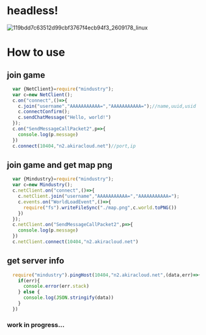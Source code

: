# headless!
![119bdd7c63512d99cbf3767f4ecb94f3_2609178_linux](https://user-images.githubusercontent.com/102400902/211141113-7f2f7938-08ec-4120-9c6c-d28cf2e49be8.jpg)

# How to use
## join game
```javascript
  var {NetClient}=require("mindustry");
  var c=new NetClient();
  c.on("connect",()=>{
    c.join("username","AAAAAAAAAAA=","AAAAAAAAAAA=");//name,uuid,usid
    c.connectConfirm();
    c.sendChatMessage("Hello, world!")
  });
  c.on("SendMessageCallPacket2",p=>{
    console.log(p.message)
  })
  c.connect(10404,"n2.akiracloud.net")//port,ip
```

## join game and get map png
```javascript
  var {Mindustry}=require("mindustry");
  var c=new Mindustry();
  c.netClient.on("connect",()=>{
    c.netClient.join("username","AAAAAAAAAAA=","AAAAAAAAAAA=");
    c.events.on("WorldLoadEvent",()=>{
      require("fs").writeFileSync("./map.png",c.world.toPNG())
    })
  });
  c.netClient.on("SendMessageCallPacket2",p=>{
    console.log(p.message)
  })
  c.netClient.connect(10404,"n2.akiracloud.net")
```

## get server info
```javascript
  require("mindustry").pingHost(10404,"n2.akiracloud.net",(data,err)=>{//port,ip,callback
    if(err){
      console.error(err.stack)
    } else {
      console.log(JSON.stringify(data))
    }
  })
```

### work in progress...

